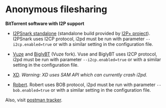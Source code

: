 Anonymous filesharing
=====================

**BitTorrent software with I2P support**

- [I2PSnark standalone](https://gitlab.com/i2pplus/I2P.Plus/-/jobs/artifacts/master/raw/i2psnark-standalone.zip?job=Java8) (standalone build provided by [I2P+ project](https://i2pplus.github.io/)). I2PSnark uses I2CP protocol, i2pd must be run with parameter `--i2cp.enabled=true` or with a similar setting in the configuration file.

- [Vuze](https://en.wikipedia.org/wiki/Vuze) and [BiglyBT](https://www.biglybt.com) (Vuze fork). Vuse and BiglyBT uses I2CP protocol, i2pd must be run with parameter `--i2cp.enabled=true` or with a similar setting in the configuration file.

- [XD](https://github.com/majestrate/XD). *Warning: XD uses SAM API which can currently crash i2pd.*

- [Robert](http://en.wikipedia.org/wiki/Robert_%28P2P_Software%29). Robert uses BOB protocol, i2pd must be run with parameter `--bob.enabled=true` or with a similar setting in the configuration file.

Also, visit [postman tracker](http://tracker2.postman.i2p).
